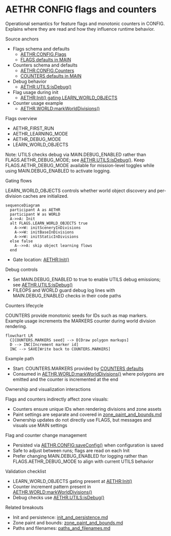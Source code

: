 # AETHR CONFIG flags and counters

Operational semantics for feature flags and monotonic counters in CONFIG. Explains where they are read and how they influence runtime behavior.

Source anchors

- Flags schema and defaults
  - [AETHR.CONFIG.Flags](../../dev/CONFIG_.lua:92)
  - [FLAGS defaults in MAIN](../../dev/CONFIG_.lua:185)
- Counters schema and defaults
  - [AETHR.CONFIG.Counters](../../dev/CONFIG_.lua:98)
  - [COUNTERS defaults in MAIN](../../dev/CONFIG_.lua:191)
- Debug behavior
  - [AETHR.UTILS:isDebug()](../../dev/UTILS.lua:70)
- Flag usage during init
  - [AETHR:Init() gating LEARN_WORLD_OBJECTS](../../dev/AETHR.lua:225)
- Counter usage example
  - [AETHR.WORLD:markWorldDivisions()](../../dev/WORLD.lua:279)

Flags overview

- AETHR_FIRST_RUN
- AETHR_LEARNING_MODE
- AETHR_DEBUG_MODE
- LEARN_WORLD_OBJECTS

Note: UTILS checks debug via MAIN.DEBUG_ENABLED rather than FLAGS.AETHR_DEBUG_MODE; see [AETHR.UTILS:isDebug()](../../dev/UTILS.lua:70). Keep FLAGS.AETHR_DEBUG_MODE available for mission-level toggles while using MAIN.DEBUG_ENABLED to activate logging.

Gating flows

LEARN_WORLD_OBJECTS controls whether world object discovery and per-division caches are initialized.

```mermaid
sequenceDiagram
  participant A as AETHR
  participant W as WORLD
  A->>A: Init
  alt FLAGS.LEARN_WORLD_OBJECTS true
    A->>W: initSceneryInDivisions
    A->>W: initBaseInDivisions
    A->>W: initStaticInDivisions
  else false
    A-->>A: skip object learning flows
  end
```

- Gate location: [AETHR:Init()](../../dev/AETHR.lua:225)

Debug controls

- Set MAIN.DEBUG_ENABLED to true to enable UTILS debug emissions; see [AETHR.UTILS:isDebug()](../../dev/UTILS.lua:70)
- FILEOPS and WORLD guard debug log lines with MAIN.DEBUG_ENABLED checks in their code paths

Counters lifecycle

COUNTERS provide monotonic seeds for IDs such as map markers. Example usage increments the MARKERS counter during world division rendering.

```mermaid
flowchart LR
  C[COUNTERS.MARKERS seed] --> D[Draw polygon markups]
  D --> INC[Increment marker id]
  INC --> SAVE[Write back to COUNTERS.MARKERS]
```

Example path

- Start: COUNTERS.MARKERS provided by [COUNTERS defaults](../../dev/CONFIG_.lua:191)
- Consumed in [AETHR.WORLD:markWorldDivisions()](../../dev/WORLD.lua:279) where polygons are emitted and the counter is incremented at the end

Ownership and visualization interactions

Flags and counters indirectly affect zone visuals:
- Counters ensure unique IDs when rendering divisions and zone assets
- Paint settings are separate and covered in [zone_paint_and_bounds.md](./zone_paint_and_bounds.md)
- Ownership updates do not directly use FLAGS, but messages and visuals use MAIN settings

Flag and counter change management

- Persisted via [AETHR.CONFIG:saveConfig()](../../dev/CONFIG_.lua:404) when configuration is saved
- Safe to adjust between runs; flags are read on each Init
- Prefer changing MAIN.DEBUG_ENABLED for logging rather than FLAGS.AETHR_DEBUG_MODE to align with current UTILS behavior

Validation checklist

- LEARN_WORLD_OBJECTS gating present at [AETHR:Init()](../../dev/AETHR.lua:225)
- Counter increment pattern present in [AETHR.WORLD:markWorldDivisions()](../../dev/WORLD.lua:279)
- Debug checks use [AETHR.UTILS:isDebug()](../../dev/UTILS.lua:70)

Related breakouts

- Init and persistence: [init_and_persistence.md](./init_and_persistence.md)
- Zone paint and bounds: [zone_paint_and_bounds.md](./zone_paint_and_bounds.md)
- Paths and filenames: [paths_and_filenames.md](./paths_and_filenames.md)